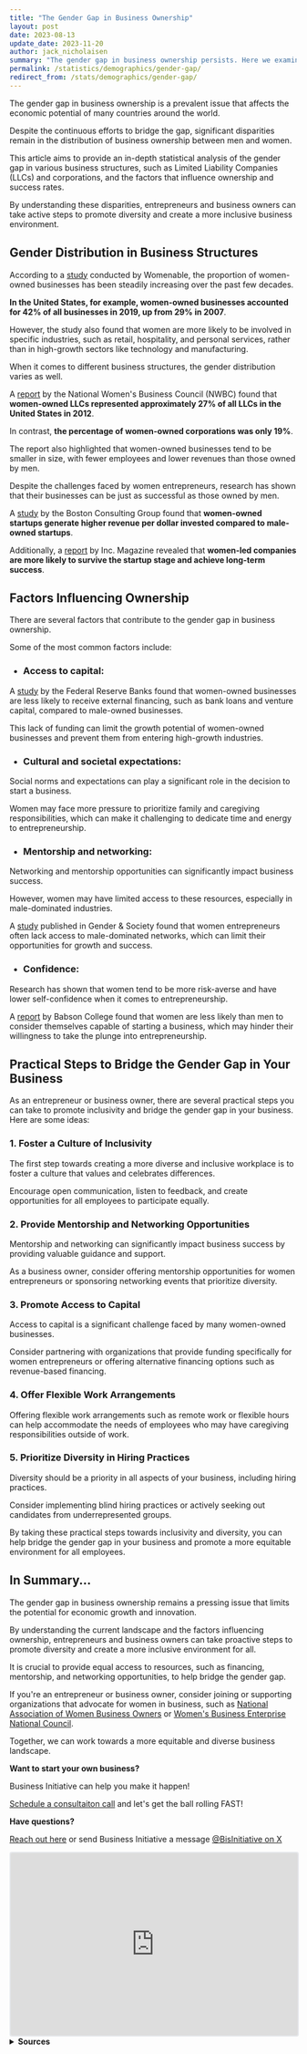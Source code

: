 ```yaml
---
title: "The Gender Gap in Business Ownership"
layout: post
date: 2023-08-13
update_date: 2023-11-20
author: jack_nicholaisen
summary: "The gender gap in business ownership persists. Here we examine gender distribution in business, factors influencing ownership, and success rates."
permalink: /statistics/demographics/gender-gap/
redirect_from: /stats/demographics/gender-gap/
---
```


The gender gap in business ownership is a prevalent issue that affects the economic potential of many countries around the world. 

Despite the continuous efforts to bridge the gap, significant disparities remain in the distribution of business ownership between men and women. 

This article aims to provide an in-depth statistical analysis of the gender gap in various business structures, such as Limited Liability Companies (LLCs) and corporations, and the factors that influence ownership and success rates.

By understanding these disparities, entrepreneurs and business owners can take active steps to promote diversity and create a more inclusive business environment.

## Gender Distribution in Business Structures

According to a [study](https://www.womenable.com/71/the-gender-gap-in-business-ownership) conducted by Womenable, the proportion of women-owned businesses has been steadily increasing over the past few decades. 

**In the United States, for example, women-owned businesses accounted for 42% of all businesses in 2019, up from 29% in 2007**.

However, the study also found that women are more likely to be involved in specific industries, such as retail, hospitality, and personal services, rather than in high-growth sectors like technology and manufacturing.

When it comes to different business structures, the gender distribution varies as well. 

A [report](https://www.nwbc.gov/research/women-owned-corporations-and-llcs-a-comparison/) by the National Women's Business Council (NWBC) found that **women-owned LLCs represented approximately 27% of all LLCs in the United States in 2012**.

In contrast, **the percentage of women-owned corporations was only 19%**. 

The report also highlighted that women-owned businesses tend to be smaller in size, with fewer employees and lower revenues than those owned by men.

Despite the challenges faced by women entrepreneurs, research has shown that their businesses can be just as successful as those owned by men. 

A [study](https://www.bcg.com/publications/2018/why-women-owned-startups-are-better-bet) by the Boston Consulting Group found that **women-owned startups generate higher revenue per dollar invested compared to male-owned startups**.

Additionally, a [report](https://www.inc.com/magazine/201710/sheila-marikar/women-entrepreneurs.html) by Inc. Magazine revealed that **women-led companies are more likely to survive the startup stage and achieve long-term success**.

## Factors Influencing Ownership

There are several factors that contribute to the gender gap in business ownership. 

Some of the most common factors include:

-  ### Access to capital: 

A [study](https://www.fedsmallbusiness.org/medialibrary/fedsmallbusiness/files/2017/2017-sb-cs-report.pdf) by the Federal Reserve Banks found that women-owned businesses are less likely to receive external financing, such as bank loans and venture capital, compared to male-owned businesses. 

This lack of funding can limit the growth potential of women-owned businesses and prevent them from entering high-growth industries.

-  ### Cultural and societal expectations: 

Social norms and expectations can play a significant role in the decision to start a business. 

Women may face more pressure to prioritize family and caregiving responsibilities, which can make it challenging to dedicate time and energy to entrepreneurship.

-  ### Mentorship and networking: 

Networking and mentorship opportunities can significantly impact business success. 

However, women may have limited access to these resources, especially in male-dominated industries. 

A [study](https://journals.sagepub.com/doi/10.1177/0891243220961624) published in Gender & Society found that women entrepreneurs often lack access to male-dominated networks, which can limit their opportunities for growth and success.

-  ### Confidence: 

Research has shown that women tend to be more risk-averse and have lower self-confidence when it comes to entrepreneurship. 

A [report](https://www.babson.edu/media/babson/assets/documents/academics/centers/blank-center/bwbo-executive-summary.pdf) by Babson College found that women are less likely than men to consider themselves capable of starting a business, which may hinder their willingness to take the plunge into entrepreneurship.

## Practical Steps to Bridge the Gender Gap in Your Business

As an entrepreneur or business owner, there are several practical steps you can take to promote inclusivity and bridge the gender gap in your business. Here are some ideas:

### 1. Foster a Culture of Inclusivity

The first step towards creating a more diverse and inclusive workplace is to foster a culture that values and celebrates differences. 

Encourage open communication, listen to feedback, and create opportunities for all employees to participate equally.

### 2. Provide Mentorship and Networking Opportunities

Mentorship and networking can significantly impact business success by providing valuable guidance and support. 

As a business owner, consider offering mentorship opportunities for women entrepreneurs or sponsoring networking events that prioritize diversity.

### 3. Promote Access to Capital

Access to capital is a significant challenge faced by many women-owned businesses. 

Consider partnering with organizations that provide funding specifically for women entrepreneurs or offering alternative financing options such as revenue-based financing.

### 4. Offer Flexible Work Arrangements

Offering flexible work arrangements such as remote work or flexible hours can help accommodate the needs of employees who may have caregiving responsibilities outside of work.

### 5. Prioritize Diversity in Hiring Practices

Diversity should be a priority in all aspects of your business, including hiring practices. 

Consider implementing blind hiring practices or actively seeking out candidates from underrepresented groups.

By taking these practical steps towards inclusivity and diversity, you can help bridge the gender gap in your business and promote a more equitable environment for all employees.

## In Summary...

The gender gap in business ownership remains a pressing issue that limits the potential for economic growth and innovation.

By understanding the current landscape and the factors influencing ownership, entrepreneurs and business owners can take proactive steps to promote diversity and create a more inclusive environment for all.

It is crucial to provide equal access to resources, such as financing, mentorship, and networking opportunities, to help bridge the gender gap.

If you're an entrepreneur or business owner, consider joining or supporting organizations that advocate for women in business, such as [National Association of Women Business Owners](https://www.nawbo.org/) or [Women's Business Enterprise National Council](https://www.wbenc.org/).

Together, we can work towards a more equitable and diverse business landscape.

**Want to start your own business?**

Business Initiative can help you make it happen!

[Schedule a consultaiton call](< https://calendly.com/businessinitiative/30-minute-consultation-call>) and let's get the ball rolling FAST!

**Have questions?**

[Reach out here](Chttps://www.businessinitiative.org/contact/) or send Business Initiative a message [@BisInitiative on X](https://twitter.com/BisInitiative)

<iframe src="https://embeds.beehiiv.com/e19ce286-1d77-44e9-b09f-22d4f7c6f0bf" data-test-id="beehiiv-embed" width="100%" height="320" frameborder="0" scrolling="no" style="border-radius: 4px; border: 2px solid #e5e7eb; margin: 0; background-color: transparent;"></iframe>


<br>
<details>
<summary><b>Sources</b></summary>
<br>
<ul>
    <li><a href="https://www.womenable.com/71/the-gender-gap-in-business-ownership">Womenable</a></li>
    <li><a href="https://www.nwbc.gov/research/women-owned-corporations-and-llcs-a-comparison/">National Women's Business Council</a></li>
    <li><a href="https://www.fedsmallbusiness.org/medialibrary/fedsmallbusiness/files/2017/2017-sb-cs-report.pdf">Federal Reserve Banks</a></li>
    <li><a href="https://journals.sagepub.com/doi/10.1177/0891243220961624">Gender & Society</a></li>
    <li><a href="https://www.babson.edu/media/babson/assets/documents/academics/centers/blank-center/bwbo-executive-summary.pdf">Babson College</a></li>
    <li><a href="https://www.bcg.com/publications/2018/why-women-owned-startups-are-better-bet">Boston Consulting Group</a></li>
    <li><a href="https://www.inc.com/magazine/201710/sheila-marikar/women-entrepreneurs.html">Inc. Magazine</a></li>
    <li><a href="https://www.nawbo.org/">National Association of Women Business Owners</a></li>
    <li><a href="https://www.wbenc.org/">Women's Business Enterprise National Council</a></li>
</ul>
</details>

